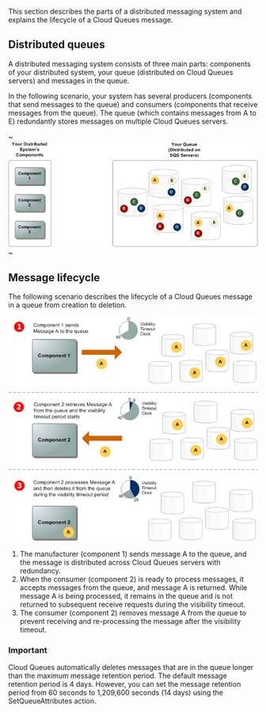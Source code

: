 This section describes the parts of a distributed messaging system and explains the lifecycle of a Cloud Queues message.

Distributed queues
----------------------

A distributed messaging system consists of three main parts: components of your distributed system, your queue (distributed on Cloud Queues servers) and messages in the queue.

In the following scenario, your system has several producers (components that send messages to the queue) and consumers (components that receive messages from the queue). The queue (which contains messages from A to E) redundantly stores messages on multiple Cloud Queues servers.

~![](./assets/helpjuice_production-2fuploads-2fupload-2fimage-2f7055-2fdirect-2f1607970669106-1607970669106.png)~

Message lifecycle
------------------------

The following scenario describes the lifecycle of a Cloud Queues message in a queue from creation to deletion.

![](./assets/helpjuice_production-2fuploads-2fupload-2fimage-2f7055-2fdirect-2f1607970716502-1607970716502.png)

1. The manufacturer (component 1) sends message A to the queue, and the message is distributed across Cloud Queues servers with redundancy.
2. When the consumer (component 2) is ready to process messages, it accepts messages from the queue, and message A is returned. While message A is being processed, it remains in the queue and is not returned to subsequent receive requests during the visibility timeout.
3. The consumer (component 2) removes message A from the queue to prevent receiving and re-processing the message after the visibility timeout.

### Important

Cloud Queues automatically deletes messages that are in the queue longer than the maximum message retention period. The default message retention period is 4 days. However, you can set the message retention period from 60 seconds to 1,209,600 seconds (14 days) using the SetQueueAttributes action.